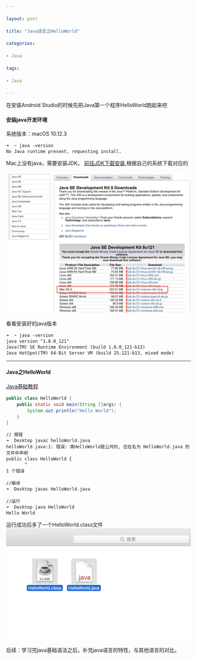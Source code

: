 ```yaml
---

layout: post

title: "Java语言之HelloWorld"

categories:

- Java

tags:

- Java

---
```


在安装Android Studio的时候先把Java第一个程序HelloWorld跑起来吧


#### 安装java开发环境

系统版本：macOS 10.12.3 


```
➜  ~ java -version
No Java runtime present, requesting install.
```

Mac上没有java，需要安装JDK。
[前往JDK下载安装](http://www.oracle.com/technetwork/java/javase/downloads/index.html),根据自己的系统下载对应的

![image](/assets/images/2017-02-18-001.png)

看看安装好的java版本

```
➜  ~ java -version
java version "1.8.0_121"
Java(TM) SE Runtime Environment (build 1.8.0_121-b13)
Java HotSpot(TM) 64-Bit Server VM (build 25.121-b13, mixed mode)
```

---

#### Java之HelloWorld

[Java基础教程](http://www.runoob.com/java/java-tutorial.html)

```java
public class HelloWorld {
    public static void main(String []args) {
        System.out.println("Hello World");
    }
}
```


```
// 报错
➜  Desktop javac helloWorld.java
helloWorld.java:1: 错误: 类HelloWorld是公共的, 应在名为 HelloWorld.java 的文件中声明
public class HelloWorld {
       ^
1 个错误

//编译
➜  Desktop javac HelloWorld.java

//运行
➜  Desktop java HelloWorld
Hello World
```

运行成功后多了一个HelloWorld.class文件
![image](/assets/images/2017-02-18-002.png)



后续：学习完java基础语法之后，补充java语言的特性，与其他语言的对比。

